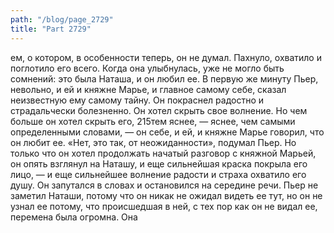 ```yaml
---
path: "/blog/page_2729"
title: "Part 2729"
---
```


ем, о котором, в особенности теперь, он не думал. Пахнуло, охватило и поглотило его всего. Когда она улыбнулась, уже не могло быть сомнений: это была Наташа, и он любил ее.
В первую же минуту Пьер, невольно, и ей и княжне Марье, и главное самому себе, сказал неизвестную ему самому тайну. Он покраснел радостно и страдальчески болезненно. Он хотел скрыть свое волнение. Но чем больше он хотел скрыть его, 215тем яснее, — яснее, чем самыми определенными словами, — он себе, и ей, и княжне Марье говорил, что он любит ее.
«Нет, это так, от неожиданности», подумал Пьер. Но только что он хотел продолжать начатый разговор с княжной Марьей, он опять взглянул на Наташу, и еще сильнейшая краска покрыла его лицо, — и еще сильнейшее волнение радости и страха охватило его душу. Он запутался в словах и остановился на середине речи.
Пьер не заметил Наташи, потому что он никак не ожидал видеть ее тут, но он не узнал ее потому, что происшедшая в ней, с тех пор как он не видал ее, перемена была огромна. Она
